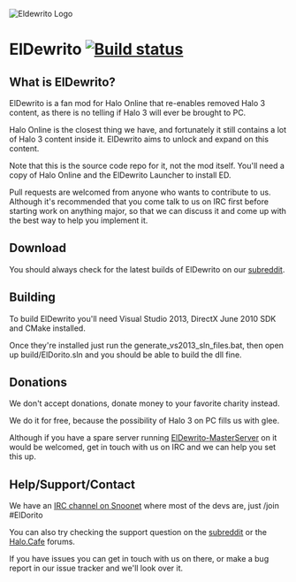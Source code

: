 ![Eldewrito Logo](https://halo.click/H4STD8)
# ElDewrito [![Build status](https://ci.appveyor.com/api/projects/status/github/ElDewrito/ElDorito?branch=master)](https://ci.appveyor.com/project/emoose/eldorito/history/branch/master)

## What is ElDewrito?
ElDewrito is a fan mod for Halo Online that re-enables removed Halo 3 content, as there is no telling if Halo 3 will ever be brought to PC.

Halo Online is the closest thing we have, and fortunately it still contains a lot of Halo 3 content inside it. ElDewrito aims to unlock and expand on this content.

Note that this is the source code repo for it, not the mod itself. You'll need a copy of Halo Online and the ElDewrito Launcher to install ED.

Pull requests are welcomed from anyone who wants to contribute to us.  
Although it's recommended that you come talk to us on IRC first before starting work on anything major, so that we can discuss it and come up with the best way to help you implement it.

## Download
You should always check for the latest builds of ElDewrito on our [subreddit](https://www.reddit.com/r/HaloOnline/).

## Building
To build ElDewrito you'll need Visual Studio 2013, DirectX June 2010 SDK and CMake installed.

Once they're installed just run the generate_vs2013_sln_files.bat, then open up build/ElDorito.sln and you should be able to build the dll fine.

## Donations
We don't accept donations, donate money to your favorite charity instead.

We do it for free, because the possibility of Halo 3 on PC fills us with glee.

Although if you have a spare server running [ElDewrito-MasterServer](https://github.com/ElDewrito/ElDewrito-MasterServer) on it would be welcomed, get in touch with us on IRC and we can help you set this up.

## Help/Support/Contact
We have an [IRC channel on Snoonet](https://irc.lc/snoonet/eldorito/) where most of the devs are, just /join #ElDorito

You can also try checking the support question on the [subreddit](https://www.reddit.com/r/HaloOnline/) or the [Halo.Cafe](https://halo.cafe/) forums. 

If you have issues you can get in touch with us on there, or make a bug report in our issue tracker and we'll look over it.
